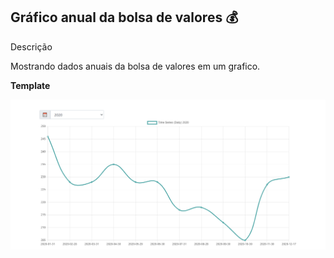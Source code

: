 ## Gráfico anual da bolsa de valores :moneybag:



Descrição

Mostrando dados anuais da bolsa de valores em um grafico.



**Template**

![template](template.png)